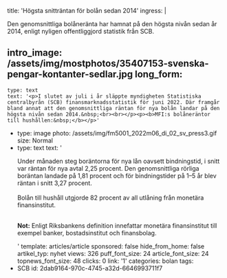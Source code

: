 title: 'Högsta snitträntan för bolån sedan 2014'
ingress: |
  <p>Den genomsnittliga bolåneränta har hamnat på den högsta nivån sedan år 2014, enligt nyligen offentliggjord statistik från SCB.
  </p>
  
intro_image: /assets/img/mostphotos/35407153-svenska-pengar-kontanter-sedlar.jpg
long_form:
  -
    type: text
    text: '<p>I slutet av juli i år släppte myndigheten Statistiska centralbyrån (SCB) finansmarknadsstatistik för juni 2022. Där framgår bland annat att den genomsnittliga räntan för nya bolån landar på den högsta nivån sedan 2014.&nbsp;<br><br></p><p><b>MFI:s bolåneräntor till hushållen:&nbsp;</b></p>'
  -
    type: image
    photo: /assets/img/fm5001_2022m06_di_02_sv_press3.gif
    size: Normal
  -
    type: text
    text: '<p>Under månaden steg boräntorna för nya lån oavsett bindningstid, i snitt var räntan för nya avtal 2,25 procent. Den genomsnittliga rörliga boräntan landade på 1,81 procent och för bindningstider på 1–5 år blev räntan i snitt 3,27 procent. <br><br>Bolån till hushåll utgjorde 82 procent av all utlåning från monetära finansinstitut.&nbsp;<br><br></p><p><b>Not:</b> Enligt Riksbankens definition innefattar monetära finansinstitut till exempel banker, bostadsinstitut och finansbolag.&nbsp;</p>'
template: articles/article
sponsored: false
hide_from_home: false
artikel_typ: nyhet
views: 326
puff_font_size: 24
article_font_size: 24
topnews_font_size: 48
clicks: 0
link: '1'
categories: bolan
tags:
  - SCB
id: 2dab9164-970c-4745-a32d-6646993711f7
